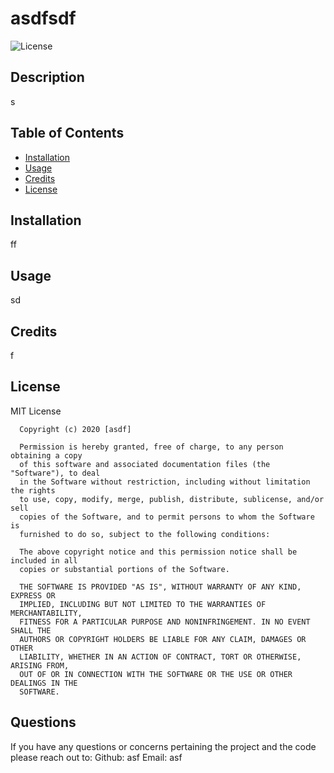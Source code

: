 # asdfsdf
![License](https://img.shields.io/badge/<license>-<MIT>-<yellow>)

## Description
s

## Table of Contents
* [Installation](#installation)
* [Usage](#usage)
* [Credits](#credits)
* [License](#license)

## Installation
ff

## Usage
sd

## Credits
f

## License
MIT License

      Copyright (c) 2020 [asdf]
      
      Permission is hereby granted, free of charge, to any person obtaining a copy
      of this software and associated documentation files (the "Software"), to deal
      in the Software without restriction, including without limitation the rights
      to use, copy, modify, merge, publish, distribute, sublicense, and/or sell
      copies of the Software, and to permit persons to whom the Software is
      furnished to do so, subject to the following conditions:
      
      The above copyright notice and this permission notice shall be included in all
      copies or substantial portions of the Software.
      
      THE SOFTWARE IS PROVIDED "AS IS", WITHOUT WARRANTY OF ANY KIND, EXPRESS OR
      IMPLIED, INCLUDING BUT NOT LIMITED TO THE WARRANTIES OF MERCHANTABILITY,
      FITNESS FOR A PARTICULAR PURPOSE AND NONINFRINGEMENT. IN NO EVENT SHALL THE
      AUTHORS OR COPYRIGHT HOLDERS BE LIABLE FOR ANY CLAIM, DAMAGES OR OTHER
      LIABILITY, WHETHER IN AN ACTION OF CONTRACT, TORT OR OTHERWISE, ARISING FROM,
      OUT OF OR IN CONNECTION WITH THE SOFTWARE OR THE USE OR OTHER DEALINGS IN THE
      SOFTWARE.

## Questions
If you have any questions or concerns pertaining the project and the code please reach out to:
Github: asf
Email: asf
